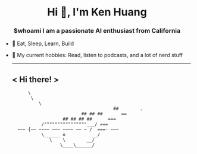 <h1 align="center">Hi 👋, I'm Ken Huang</h1>
<h3 align="center">$whoami I am a passionate AI enthusiast from California</h3>

- 🔭 Eat, Sleep, Learn, Build
- 🍐 My current hobbies: Read, listen to podcasts, and a lot of nerd stuff


     _____ 
    < Hi there! >
     ----- 
            \
             \
                \     
                                            ##        .            
                                ## ## ##       ==            
                         ## ## ## ##      ===            
                 /""""""""""""""""___/ ===        
        ~~~ {~~ ~~~~ ~~~ ~~~~ ~~ ~ /  ===- ~~~   
                 \______ o          __/            
                    \    \        __/             
                        \____\______/   
